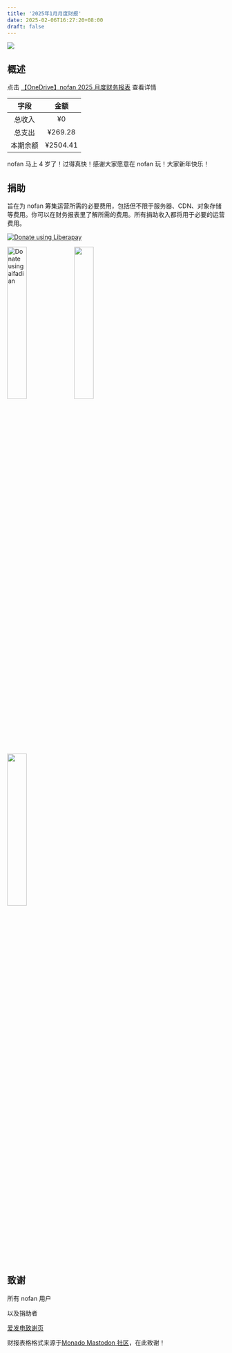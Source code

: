 ```yaml
---
title: '2025年1月月度财报'
date: 2025-02-06T16:27:20+08:00
draft: false
---
```


<img src="https://www.androidauthority.com/wp-content/uploads/2019/11/mastodon-social-network.jpg" />

## 概述

点击 [【OneDrive】nofan 2025 月度财务报表](https://1drv.ms/x/s!Amjhgi5Gq9pNiilvCE709kYw0VtE?e=2uNhdr) 查看详情

|   字段   |   金额   |
| :------: | :------: |
|  总收入  |    ¥0    |
|  总支出  | ¥269.28  |
| 本期余额 | ¥2504.41 |

nofan 马上 4 岁了！过得真快！感谢大家愿意在 nofan 玩！大家新年快乐！

## 捐助

旨在为 nofan 筹集运营所需的必要费用，包括但不限于服务器、CDN、对象存储等费用。你可以在财务报表里了解所需的费用。所有捐助收入都将用于必要的运营费用。

<p><a href="https://zh.liberapay.com/nofan/"><img src="https://liberapay.com/assets/widgets/donate.svg" alt="Donate using Liberapay"></a>  </p>

<img src="https://media.nofan.xyz/nofan-image-hosting/blog/finance/afdian.jpeg" alt="Donate using aifadian" width="30%" class="medium-zoom-image">

<img src="https://media.nofan.xyz/nofan-image-hosting/blog/finance/wechatpay.jpg" width="30%" class="medium-zoom-image">
<br />
<img src="https://media.nofan.xyz/nofan-image-hosting/blog/finance/ali.pic.jpg" width="30%" class="medium-zoom-image">

## 致谢

所有 nofan 用户

以及捐助者

[爱发电致谢页](https://afdian.com/a/twoheart/thank?year=2024&month=11)

财报表格格式来源于[Monado Mastodon 社区](https://monado.ren/about/more)，在此致谢！
